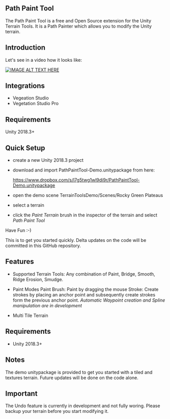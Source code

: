 ## **Path Paint Tool**

The Path Paint Tool is a free and Open Source extension for the Unity Terrain Tools. It is a Path Painter which allows you to modify the Unity terrain.


## Introduction

Let's see in a video how it looks like:

[![IMAGE ALT TEXT HERE](https://img.youtube.com/vi/K_XxgpzNZxc/0.jpg)](https://www.youtube.com/watch?v=K_XxgpzNZxc)

## Integrations

 - Vegeation Studio 
 - Vegetation Studio Pro 
## Requirements

Unity 2018.3+

## Quick Setup

* create a new Unity 2018.3 project
* download and import PathPaintTool-Demo.unitypackage from here:

   https://www.dropbox.com/s/l7g5twg1wl9di9r/PathPaintTool-Demo.unitypackage
   
* open the demo scene TerrainToolsDemo/Scenes/Rocky Green Plateaus
* select a terrain
* click the *Paint Terrain* brush in the inspector of the terrain and select *Path Paint Tool*

Have Fun :-)

This is to get you started quickly. Delta updates on the code will be committed in this GitHub repository.

## Features
- Supported  Terrain Tools:
Any combination of Paint, Bridge, Smooth, Ridge Erosion, Smudge.

 - Paint Modes
   Paint Brush: Paint by dragging the mouse
   Stroke: Create strokes by placing an anchor point and subsequently create strokes form the previous anchor point.
   *Automatic Waypoint creation and Spline manipulation are in development*
   
- Multi Tile Terrain

## Requirements

 - Unity 2018.3+

## Notes

The demo unitypackage is provided to get you started with a tiled and textures terrain. Future updates will be done on the code alone.

## Important

The Undo feature is currently in development and not fully woring. Please backup your terrain before you start modifying it.



